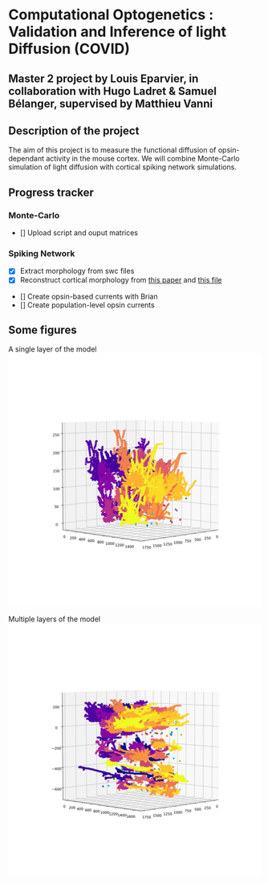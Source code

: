 # Computational Optogenetics : Validation and Inference of light Diffusion (COVID)
## Master 2 project by Louis Eparvier, in collaboration with Hugo Ladret & Samuel Bélanger, supervised by Matthieu Vanni

## Description of the project
The aim of this project is to measure the functional diffusion of opsin-dependant activity in the mouse cortex. We will combine Monte-Carlo simulation of light diffusion with cortical spiking network simulations.
 
## Progress tracker 
### Monte-Carlo 
* [] Upload script and ouput matrices
### Spiking Network
* [x] Extract morphology from swc files
* [x] Reconstruct cortical morphology from [this paper](https://www.biorxiv.org/content/10.1101/662189v2.full.pdf) and [this file](https://www.dropbox.com/sh/w5u31m3hq6u2x5m/AAD34a7F63f7nRYUq2vLR3sha/build_model/column_structure.xlsx?dl=0)
* [] Create opsin-based currents with Brian
* [] Create population-level opsin currents

## Some figures
A single layer of the model 
![Cannot display correctly image](https://github.com/hugoladret/covid/blob/master/figs/onelayer.png)

Multiple layers of the model 
![Cannot display correctly image](https://github.com/hugoladret/covid/blob/master/figs/all_layers.png)
